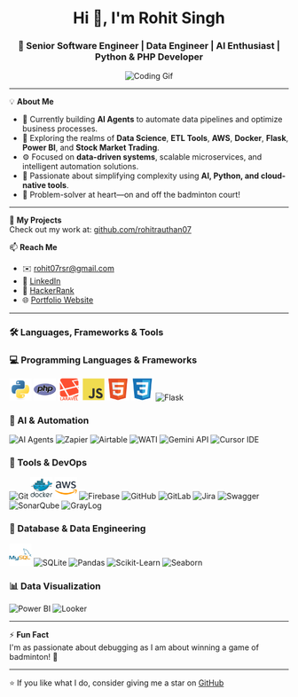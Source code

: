 <h1 align="center">Hi 👋, I'm Rohit Singh</h1>
<h3 align="center">🚀 Senior Software Engineer | Data Engineer | AI Enthusiast | Python & PHP Developer</h3>

<p align="center">
  <img src="https://miro.medium.com/max/1360/0*7Q3yvSIv_t0ioJ-Z.gif" alt="Coding Gif" width="400" height="250">
</p>

---

💡 **About Me**  
- 🔭 Currently building **AI Agents** to automate data pipelines and optimize business processes.  
- 🌱 Exploring the realms of **Data Science**, **ETL Tools**, **AWS**, **Docker**, **Flask**, **Power BI**, and **Stock Market Trading**.  
- ⚙️ Focused on **data-driven systems**, scalable microservices, and intelligent automation solutions.  
- 🧠 Passionate about simplifying complexity using **AI, Python, and cloud-native tools**.  
- 🎯 Problem-solver at heart—on and off the badminton court!

---

📂 **My Projects**  
Check out my work at: [github.com/rohitrauthan07](https://github.com/rohitrauthan07)

📫 **Reach Me**  
- ✉️ [rohit07rsr@gmail.com](mailto:rohit07rsr@gmail.com)  
- 🔗 [LinkedIn](https://www.linkedin.com/in/rohit-singh-rauthan/)  
- 🧮 [HackerRank](https://www.hackerrank.com/profile/rohitrauthan)  
- 🌐 [Portfolio Website](https://rohit-singh7.netlify.app/)

---

<h3 align="left">🛠️ Languages, Frameworks & Tools</h3>

### 💻 Programming Languages & Frameworks
<p align="left">
  <img src="https://raw.githubusercontent.com/devicons/devicon/master/icons/python/python-original.svg" width="40" title="Python"/>
  <img src="https://raw.githubusercontent.com/devicons/devicon/master/icons/php/php-original.svg" width="40" title="PHP"/>
  <img src="https://raw.githubusercontent.com/devicons/devicon/master/icons/laravel/laravel-plain-wordmark.svg" width="40" title="Laravel"/>
  <img src="https://raw.githubusercontent.com/devicons/devicon/master/icons/javascript/javascript-original.svg" width="40" title="JavaScript"/>
  <img src="https://raw.githubusercontent.com/devicons/devicon/master/icons/html5/html5-original.svg" width="40" title="HTML5"/>
  <img src="https://raw.githubusercontent.com/devicons/devicon/master/icons/css3/css3-original.svg" width="40" title="CSS3"/>
  <img src="https://cdn.worldvectorlogo.com/logos/flask.svg" width="40" title="Flask"/>
</p>

### 🧠 AI & Automation
<p align="left">
  <img src="https://cdn-icons-png.flaticon.com/512/2721/2721297.png" width="40" title="AI Agents"/>
  <img src="https://seeklogo.com/images/Z/zapier-logo-7DE9D95D30-seeklogo.com.png" width="40" title="Zapier"/>
  <img src="https://upload.wikimedia.org/wikipedia/commons/8/89/Airtable_Logo.svg" width="40" title="Airtable"/>
  <img src="https://avatars.githubusercontent.com/u/15951150?s=200&v=4" width="40" title="WATI"/>
  <img src="https://seeklogo.com/images/G/gemini-logo-689CFB07F4-seeklogo.com.png" width="40" title="Gemini API"/>
  <img src="https://icons8.com/icon/60680/code" width="40" title="Cursor IDE"/>
</p>

### 🧰 Tools & DevOps
<p align="left">
  <img src="https://www.vectorlogo.zone/logos/git-scm/git-scm-icon.svg" width="40" title="Git"/>
  <img src="https://raw.githubusercontent.com/devicons/devicon/master/icons/docker/docker-original-wordmark.svg" width="40" title="Docker"/>
  <img src="https://raw.githubusercontent.com/devicons/devicon/master/icons/amazonwebservices/amazonwebservices-original-wordmark.svg" width="40" title="AWS"/>
  <img src="https://seeklogo.com/images/F/firebase-logo-402F407EE0-seeklogo.com.png" width="40" title="Firebase"/>
  <img src="https://cdn.worldvectorlogo.com/logos/github-icon-1.svg" width="40" title="GitHub"/>
  <img src="https://about.gitlab.com/images/press/logo/png/gitlab-icon-rgb.png" width="40" title="GitLab"/>
  <img src="https://cdn-icons-png.flaticon.com/512/5968/5968898.png" width="40" title="Jira"/>
  <img src="https://cdn.worldvectorlogo.com/logos/swagger.svg" width="40" title="Swagger"/>
  <img src="https://www.vectorlogo.zone/logos/sonarqube/sonarqube-icon.svg" width="40" title="SonarQube"/>
  <img src="https://upload.wikimedia.org/wikipedia/commons/d/dc/Graylog_logo.svg" width="40" title="GrayLog"/>
</p>

### 🧮 Database & Data Engineering
<p align="left">
  <img src="https://raw.githubusercontent.com/devicons/devicon/master/icons/mysql/mysql-original-wordmark.svg" width="40" title="MySQL"/>
  <img src="https://upload.wikimedia.org/wikipedia/commons/9/97/Sqlite-square-icon.svg" width="40" title="SQLite"/>
  <img src="https://pandas.pydata.org/static/img/pandas_mark.svg" width="40" title="Pandas"/>
  <img src="https://upload.wikimedia.org/wikipedia/commons/0/05/Scikit_learn_logo_small.svg" width="40" title="Scikit-Learn"/>
  <img src="https://seaborn.pydata.org/_images/logo-mark-lightbg.svg" width="40" title="Seaborn"/>
</p>

### 📊 Data Visualization
<p align="left">
  <img src="https://cdn.worldvectorlogo.com/logos/power-bi-1.svg" width="40" title="Power BI"/>
  <img src="https://upload.wikimedia.org/wikipedia/commons/5/53/Looker-logo.png" width="40" title="Looker"/>
</p>

---

⚡ **Fun Fact**  
I'm as passionate about debugging as I am about winning a game of badminton! 🏸

---

⭐️ If you like what I do, consider giving me a star on [GitHub](https://github.com/rohitrauthan07)

